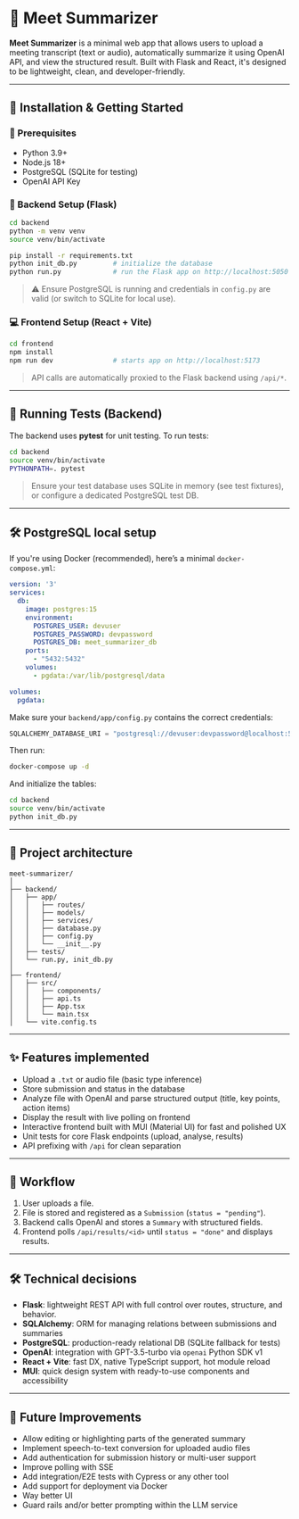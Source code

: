 # 📝 Meet Summarizer

**Meet Summarizer** is a minimal web app that allows users to upload a meeting transcript (text or audio), automatically summarize it using OpenAI API, and view the structured result. Built with Flask and React, it's designed to be lightweight, clean, and developer-friendly.

---

## 🚀 Installation & Getting Started

### 🧩 Prerequisites

- Python 3.9+
- Node.js 18+
- PostgreSQL (SQLite for testing)
- OpenAI API Key

### 🔧 Backend Setup (Flask)

```bash
cd backend
python -m venv venv
source venv/bin/activate

pip install -r requirements.txt
python init_db.py         # initialize the database
python run.py             # run the Flask app on http://localhost:5050
```

> ⚠️ Ensure PostgreSQL is running and credentials in `config.py` are valid (or switch to SQLite for local use).

### 💻 Frontend Setup (React + Vite)

```bash
cd frontend
npm install
npm run dev               # starts app on http://localhost:5173
```

> API calls are automatically proxied to the Flask backend using `/api/*`.

---
## 🧪 Running Tests (Backend)

The backend uses **pytest** for unit testing. To run tests:

```bash
cd backend
source venv/bin/activate
PYTHONPATH=. pytest
```

> Ensure your test database uses SQLite in memory (see test fixtures), or configure a dedicated PostgreSQL test DB.

---

## 🛠 PostgreSQL local setup

If you're using Docker (recommended), here’s a minimal `docker-compose.yml`:

```yaml
version: '3'
services:
  db:
    image: postgres:15
    environment:
      POSTGRES_USER: devuser
      POSTGRES_PASSWORD: devpassword
      POSTGRES_DB: meet_summarizer_db
    ports:
      - "5432:5432"
    volumes:
      - pgdata:/var/lib/postgresql/data

volumes:
  pgdata:
```

Make sure your `backend/app/config.py` contains the correct credentials:

```python
SQLALCHEMY_DATABASE_URI = "postgresql://devuser:devpassword@localhost:5432/meet_summarizer_db"
```

Then run:

```bash
docker-compose up -d
```

And initialize the tables:

```bash
cd backend
source venv/bin/activate
python init_db.py
```
---

## 🧱 Project architecture

```
meet-summarizer/
│
├── backend/
│   ├── app/
│   │   ├── routes/            
│   │   ├── models/       
│   │   ├── services/     
│   │   ├── database.py         
│   │   ├── config.py          
│   │   └── __init__.py         
│   ├── tests/             
│   └── run.py, init_db.py      
│
├── frontend/
│   ├── src/
│   │   ├── components/        
│   │   ├── api.ts        
│   │   ├── App.tsx        
│   │   └── main.tsx          
│   └── vite.config.ts        
```

---

## ✨ Features implemented

- Upload a `.txt` or audio file (basic type inference)
- Store submission and status in the database
- Analyze file with OpenAI and parse structured output (title, key points, action items)
- Display the result with live polling on frontend
- Interactive frontend built with MUI (Material UI) for fast and polished UX
- Unit tests for core Flask endpoints (upload, analyse, results)
- API prefixing with `/api` for clean separation

---

## 🧪 Workflow

1. User uploads a file.
2. File is stored and registered as a `Submission` (`status = "pending"`).
3. Backend calls OpenAI and stores a `Summary` with structured fields.
4. Frontend polls `/api/results/<id>` until `status = "done"` and displays results.

---

## 🛠 Technical decisions

- **Flask**: lightweight REST API with full control over routes, structure, and behavior.
- **SQLAlchemy**: ORM for managing relations between submissions and summaries
- **PostgreSQL**: production-ready relational DB (SQLite fallback for tests)
- **OpenAI**: integration with GPT-3.5-turbo via `openai` Python SDK v1
- **React + Vite**: fast DX, native TypeScript support, hot module reload
- **MUI**: quick design system with ready-to-use components and accessibility

---

## 🧠 Future Improvements

- Allow editing or highlighting parts of the generated summary
- Implement speech-to-text conversion for uploaded audio files
- Add authentication for submission history or multi-user support
- Improve polling with SSE
- Add integration/E2E tests with Cypress or any other tool
- Add support for deployment via Docker
- Way better UI
- Guard rails and/or better prompting within the LLM service


